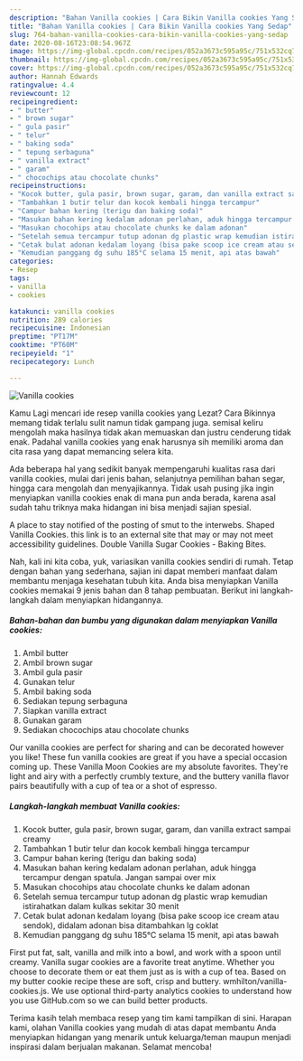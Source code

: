 ```yaml
---
description: "Bahan Vanilla cookies | Cara Bikin Vanilla cookies Yang Sedap"
title: "Bahan Vanilla cookies | Cara Bikin Vanilla cookies Yang Sedap"
slug: 764-bahan-vanilla-cookies-cara-bikin-vanilla-cookies-yang-sedap
date: 2020-08-16T23:08:54.967Z
image: https://img-global.cpcdn.com/recipes/052a3673c595a95c/751x532cq70/vanilla-cookies-foto-resep-utama.jpg
thumbnail: https://img-global.cpcdn.com/recipes/052a3673c595a95c/751x532cq70/vanilla-cookies-foto-resep-utama.jpg
cover: https://img-global.cpcdn.com/recipes/052a3673c595a95c/751x532cq70/vanilla-cookies-foto-resep-utama.jpg
author: Hannah Edwards
ratingvalue: 4.4
reviewcount: 12
recipeingredient:
- " butter"
- " brown sugar"
- " gula pasir"
- " telur"
- " baking soda"
- " tepung serbaguna"
- " vanilla extract"
- " garam"
- " chocochips atau chocolate chunks"
recipeinstructions:
- "Kocok butter, gula pasir, brown sugar, garam, dan vanilla extract sampai creamy"
- "Tambahkan 1 butir telur dan kocok kembali hingga tercampur"
- "Campur bahan kering (terigu dan baking soda)"
- "Masukan bahan kering kedalam adonan perlahan, aduk hingga tercampur dengan spatula. Jangan sampai over mix"
- "Masukan chocohips atau chocolate chunks ke dalam adonan"
- "Setelah semua tercampur tutup adonan dg plastic wrap kemudian istirahatkan dalam kulkas sekitar 30 menit"
- "Cetak bulat adonan kedalam loyang (bisa pake scoop ice cream atau sendok), didalam adonan bisa ditambahkan lg coklat"
- "Kemudian panggang dg suhu 185°C selama 15 menit, api atas bawah"
categories:
- Resep
tags:
- vanilla
- cookies

katakunci: vanilla cookies 
nutrition: 289 calories
recipecuisine: Indonesian
preptime: "PT17M"
cooktime: "PT60M"
recipeyield: "1"
recipecategory: Lunch

---
```



![Vanilla cookies](https://img-global.cpcdn.com/recipes/052a3673c595a95c/751x532cq70/vanilla-cookies-foto-resep-utama.jpg)

Kamu Lagi mencari ide resep vanilla cookies yang Lezat? Cara Bikinnya memang tidak terlalu sulit namun tidak gampang juga. semisal keliru mengolah maka hasilnya tidak akan memuaskan dan justru cenderung tidak enak. Padahal vanilla cookies yang enak harusnya sih memiliki aroma dan cita rasa yang dapat memancing selera kita.

Ada beberapa hal yang sedikit banyak mempengaruhi kualitas rasa dari vanilla cookies, mulai dari jenis bahan, selanjutnya pemilihan bahan segar, hingga cara mengolah dan menyajikannya. Tidak usah pusing jika ingin menyiapkan vanilla cookies enak di mana pun anda berada, karena asal sudah tahu triknya maka hidangan ini bisa menjadi sajian spesial.

A place to stay notified of the posting of smut to the interwebs. Shaped Vanilla Cookies. this link is to an external site that may or may not meet accessibility guidelines. Double Vanilla Sugar Cookies - Baking Bites.


Nah, kali ini kita coba, yuk, variasikan vanilla cookies sendiri di rumah. Tetap dengan bahan yang sederhana, sajian ini dapat memberi manfaat dalam membantu menjaga kesehatan tubuh kita. Anda bisa menyiapkan Vanilla cookies memakai 9 jenis bahan dan 8 tahap pembuatan. Berikut ini langkah-langkah dalam menyiapkan hidangannya.

<!--inarticleads1-->

##### Bahan-bahan dan bumbu yang digunakan dalam menyiapkan Vanilla cookies:

1. Ambil  butter
1. Ambil  brown sugar
1. Ambil  gula pasir
1. Gunakan  telur
1. Ambil  baking soda
1. Sediakan  tepung serbaguna
1. Siapkan  vanilla extract
1. Gunakan  garam
1. Sediakan  chocochips atau chocolate chunks


Our vanilla cookies are perfect for sharing and can be decorated however you like! These fun vanilla cookies are great if you have a special occasion coming up. These Vanilla Moon Cookies are my absolute favorites. They&#39;re light and airy with a perfectly crumbly texture, and the buttery vanilla flavor pairs beautifully with a cup of tea or a shot of espresso. 

<!--inarticleads2-->

##### Langkah-langkah membuat Vanilla cookies:

1. Kocok butter, gula pasir, brown sugar, garam, dan vanilla extract sampai creamy
1. Tambahkan 1 butir telur dan kocok kembali hingga tercampur
1. Campur bahan kering (terigu dan baking soda)
1. Masukan bahan kering kedalam adonan perlahan, aduk hingga tercampur dengan spatula. Jangan sampai over mix
1. Masukan chocohips atau chocolate chunks ke dalam adonan
1. Setelah semua tercampur tutup adonan dg plastic wrap kemudian istirahatkan dalam kulkas sekitar 30 menit
1. Cetak bulat adonan kedalam loyang (bisa pake scoop ice cream atau sendok), didalam adonan bisa ditambahkan lg coklat
1. Kemudian panggang dg suhu 185°C selama 15 menit, api atas bawah


First put fat, salt, vanilla and milk into a bowl, and work with a spoon until creamy. Vanilla sugar cookies are a favorite treat anytime. Whether you choose to decorate them or eat them just as is with a cup of tea. Based on my butter cookie recipe these are soft, crisp and buttery. wmhilton/vanilla-cookies.js. We use optional third-party analytics cookies to understand how you use GitHub.com so we can build better products. 

Terima kasih telah membaca resep yang tim kami tampilkan di sini. Harapan kami, olahan Vanilla cookies yang mudah di atas dapat membantu Anda menyiapkan hidangan yang menarik untuk keluarga/teman maupun menjadi inspirasi dalam berjualan makanan. Selamat mencoba!
